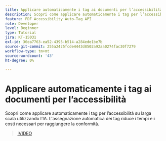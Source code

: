 ```yaml
---
title: Applicare automaticamente i tag ai documenti per l’accessibilità
description: Scopri come applicare automaticamente i tag per l’accessibilità su larga scala utilizzando l’IA
feature: PDF Accessibility Auto-Tag API
role: Developer
level: Beginner
type: Tutorial
jira: KT-15031
exl-id: 30ea7763-ea52-4395-b514-a284ede1be7b
source-git-commit: 255a2425fcde4443d8502a92aa0274fac30f7279
workflow-type: tm+mt
source-wordcount: '43'
ht-degree: 0%

---
```


# Applicare automaticamente i tag ai documenti per l’accessibilità

Scopri come applicare automaticamente i tag per l’accessibilità su larga scala utilizzando l’IA. L&#39;assegnazione automatica dei tag riduce i tempi e i costi necessari per raggiungere la conformità.

>[!VIDEO](https://video.tv.adobe.com/v/3428310?hidetitle=true)
